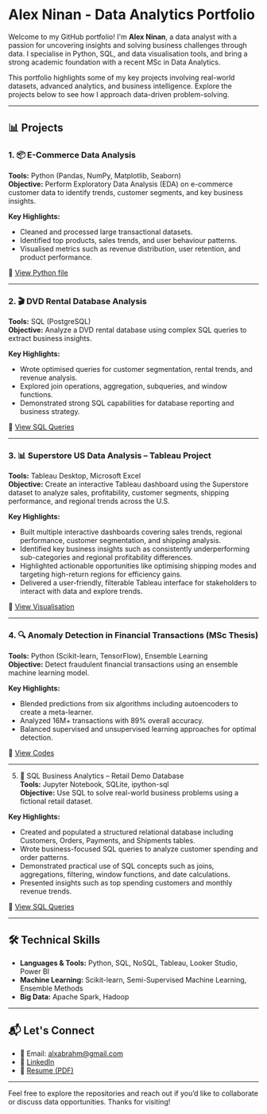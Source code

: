 # Alex Ninan - Data Analytics Portfolio

Welcome to my GitHub portfolio! I'm **Alex Ninan**, a data analyst with a passion for uncovering insights and solving business challenges through data. I specialise in Python, SQL, and data visualisation tools, and bring a strong academic foundation with a recent MSc in Data Analytics.

This portfolio highlights some of my key projects involving real-world datasets, advanced analytics, and business intelligence. Explore the projects below to see how I approach data-driven problem-solving.

---

## 📊 Projects

### 1. 📦 E-Commerce Data Analysis
**Tools:** Python (Pandas, NumPy, Matplotlib, Seaborn)  
**Objective:** Perform Exploratory Data Analysis (EDA) on e-commerce customer data to identify trends, customer segments, and key business insights.

**Key Highlights:**
- Cleaned and processed large transactional datasets.
- Identified top products, sales trends, and user behaviour patterns.
- Visualised metrics such as revenue distribution, user retention, and product performance.

📁 [View Python file](https://github.com/Alx-ninan/ecommerce-data-exploration.git)

---

### 2. 🎬 DVD Rental Database Analysis
**Tools:** SQL (PostgreSQL)  
**Objective:** Analyze a DVD rental database using complex SQL queries to extract business insights.

**Key Highlights:**
- Wrote optimised queries for customer segmentation, rental trends, and revenue analysis.
- Explored join operations, aggregation, subqueries, and window functions.
- Demonstrated strong SQL capabilities for database reporting and business strategy.

📁 [View SQL Queries](https://github.com/Alx-ninan/postgresql-data-projects.git)

---


### 3. 📊 Superstore US Data Analysis – Tableau Project  
**Tools:** Tableau Desktop, Microsoft Excel  
**Objective:** Create an interactive Tableau dashboard using the Superstore dataset to analyze sales, profitability, customer segments, shipping performance, and regional trends across the U.S.  

**Key Highlights:**
- Built multiple interactive dashboards covering sales trends, regional performance, customer segmentation, and shipping analysis.
- Identified key business insights such as consistently underperforming sub-categories and regional profitability differences.
- Highlighted actionable opportunities like optimising shipping modes and targeting high-return regions for efficiency gains.
- Delivered a user-friendly, filterable Tableau interface for stakeholders to interact with data and explore trends.

📁 [View Visualisation](https://github.com/Alx-ninan/tableau-superstore-analysis.git)  

---

### 4. 🔍 Anomaly Detection in Financial Transactions (MSc Thesis)
**Tools:** Python (Scikit-learn, TensorFlow), Ensemble Learning  
**Objective:** Detect fraudulent financial transactions using an ensemble machine learning model.

**Key Highlights:**
- Blended predictions from six algorithms including autoencoders to create a meta-learner.
- Analyzed 16M+ transactions with 89% overall accuracy.
- Balanced supervised and unsupervised learning approaches for optimal detection.

📁 [View Codes](https://github.com/Alx-ninan/AML-SemiSupervised-EnsembleModel.git)

---

5. 🧮 SQL Business Analytics – Retail Demo Database  
**Tools:** Jupyter Notebook, SQLite, ipython-sql  
**Objective:** Use SQL to solve real-world business problems using a fictional retail dataset.

**Key Highlights:**
- Created and populated a structured relational database including Customers, Orders, Payments, and Shipments tables.
- Wrote business-focused SQL queries to analyze customer spending and order patterns.
- Demonstrated practical use of SQL concepts such as joins, aggregations, filtering, window functions, and date calculations.
- Presented insights such as top spending customers and monthly revenue trends.
 
📁 [View SQL Queries](https://github.com/Alx-ninan/demo-database-acme.git)

--- 

## 🛠️ Technical Skills

- **Languages & Tools:** Python, SQL, NoSQL, Tableau, Looker Studio, Power BI
- **Machine Learning:** Scikit-learn, Semi-Supervised Machine Learning, Ensemble Methods
- **Big Data:** Apache Spark, Hadoop

---

## 📬 Let's Connect

- 📧 Email: alxabrahm@gmail.com  
- 🔗 [LinkedIn](https://www.linkedin.com/in/alex-ninan-03784696/)  
- 🧠 [Resume (PDF)](https://github.com/Alx-ninan/alxn_analytics_portfolio/blob/main/2025%20-%20Alex%20Ninan%20Resume%20-DA.pdf)

---

Feel free to explore the repositories and reach out if you’d like to collaborate or discuss data opportunities. Thanks for visiting!
